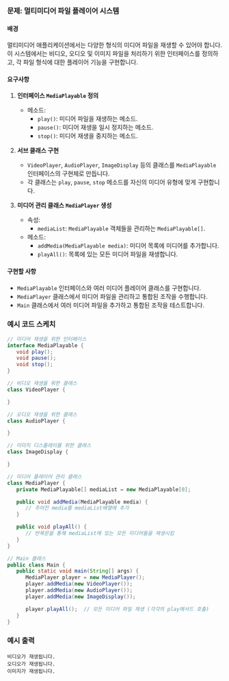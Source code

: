 
### 문제: 멀티미디어 파일 플레이어 시스템

#### 배경
멀티미디어 애플리케이션에서는 다양한 형식의 미디어 파일을 재생할 수 있어야 합니다. 이 시스템에서는 비디오, 오디오 및 이미지 파일을 처리하기 위한 인터페이스를 정의하고, 각 파일 형식에 대한 플레이어 기능을 구현합니다.

#### 요구사항
1. **인터페이스 `MediaPlayable` 정의**
   - 메소드:
      - `play()`: 미디어 파일을 재생하는 메소드.
      - `pause()`: 미디어 재생을 일시 정지하는 메소드.
      - `stop()`: 미디어 재생을 중지하는 메소드.

2. **서브 클래스 구현**
   - `VideoPlayer`, `AudioPlayer`, `ImageDisplay` 등의 클래스를 `MediaPlayable` 인터페이스의 구현체로 만듭니다.
   - 각 클래스는 `play`, `pause`, `stop` 메소드를 자신의 미디어 유형에 맞게 구현합니다.

3. **미디어 관리 클래스 `MediaPlayer` 생성**
   - 속성:
      - `mediaList`: `MediaPlayable` 객체들을 관리하는 `MediaPlayable[]`.
   - 메소드:
      - `addMedia(MediaPlayable media)`: 미디어 목록에 미디어를 추가합니다.
      - `playAll()`: 목록에 있는 모든 미디어 파일을 재생합니다.

#### 구현할 사항
- `MediaPlayable` 인터페이스와 여러 미디어 플레이어 클래스를 구현합니다.
- `MediaPlayer` 클래스에서 미디어 파일을 관리하고 통합된 조작을 수행합니다.
- `Main` 클래스에서 여러 미디어 파일을 추가하고 통합된 조작을 테스트합니다.

### 예시 코드 스케치
```java
// 미디어 재생을 위한 인터페이스
interface MediaPlayable {
   void play();
   void pause();
   void stop();
}

// 비디오 재생을 위한 클래스
class VideoPlayer {

}

// 오디오 재생을 위한 클래스
class AudioPlayer {

}

// 이미지 디스플레이를 위한 클래스
class ImageDisplay {

}

// 미디어 플레이어 관리 클래스
class MediaPlayer {
   private MediaPlayable[] mediaList = new MediaPlayable[0];

   public void addMedia(MediaPlayable media) {
      // 주어진 media를 mediaList배열에 추가
   }

   public void playAll() {
      // 반복문을 통해 mediaList에 있는 모든 미디어들을 재생시킴
   }
}

// Main 클래스
public class Main {
   public static void main(String[] args) {
      MediaPlayer player = new MediaPlayer();
      player.addMedia(new VideoPlayer());
      player.addMedia(new AudioPlayer());
      player.addMedia(new ImageDisplay());

      player.playAll();  // 모든 미디어 파일 재생 (각각의 play메서드 호출)
   }
}
```
### 예시 출력
```
비디오가 재생됩니다.
오디오가 재생됩니다.
이미지가 재생됩니다.
```
